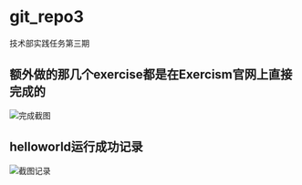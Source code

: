 # git_repo3
技术部实践任务第三期
## 额外做的那几个exercise都是在Exercism官网上直接完成的
![完成截图](https://picture.gptkong.com/20250122/1908ad447dce5d4c8e9450d4952ee8dcc9.png)
## helloworld运行成功记录
![截图记录](https://picture.gptkong.com/20250122/191630916d68f04f75b8c0595d68ed67c8.png)

